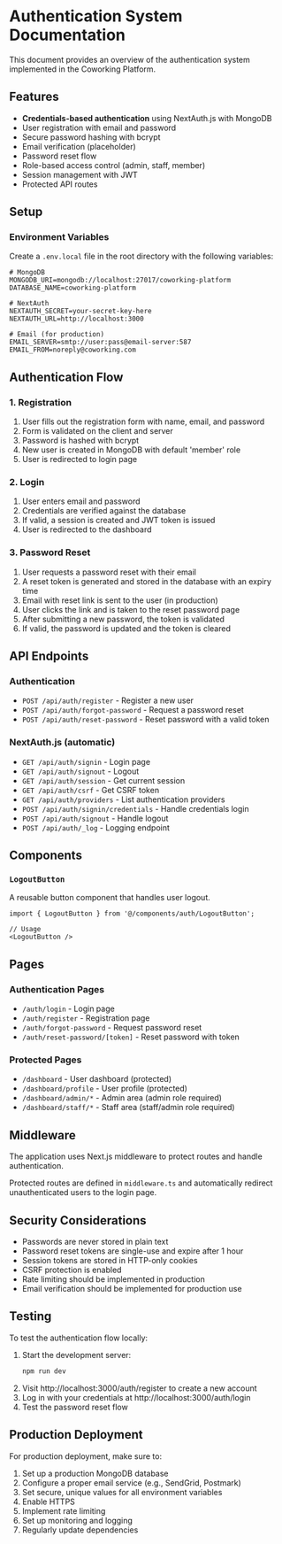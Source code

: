 # Authentication System Documentation

This document provides an overview of the authentication system implemented in the Coworking Platform.

## Features

- **Credentials-based authentication** using NextAuth.js with MongoDB
- User registration with email and password
- Secure password hashing with bcrypt
- Email verification (placeholder)
- Password reset flow
- Role-based access control (admin, staff, member)
- Session management with JWT
- Protected API routes

## Setup

### Environment Variables

Create a `.env.local` file in the root directory with the following variables:

```env
# MongoDB
MONGODB_URI=mongodb://localhost:27017/coworking-platform
DATABASE_NAME=coworking-platform

# NextAuth
NEXTAUTH_SECRET=your-secret-key-here
NEXTAUTH_URL=http://localhost:3000

# Email (for production)
EMAIL_SERVER=smtp://user:pass@email-server:587
EMAIL_FROM=noreply@coworking.com
```

## Authentication Flow

### 1. Registration

1. User fills out the registration form with name, email, and password
2. Form is validated on the client and server
3. Password is hashed with bcrypt
4. New user is created in MongoDB with default 'member' role
5. User is redirected to login page

### 2. Login

1. User enters email and password
2. Credentials are verified against the database
3. If valid, a session is created and JWT token is issued
4. User is redirected to the dashboard

### 3. Password Reset

1. User requests a password reset with their email
2. A reset token is generated and stored in the database with an expiry time
3. Email with reset link is sent to the user (in production)
4. User clicks the link and is taken to the reset password page
5. After submitting a new password, the token is validated
6. If valid, the password is updated and the token is cleared

## API Endpoints

### Authentication

- `POST /api/auth/register` - Register a new user
- `POST /api/auth/forgot-password` - Request a password reset
- `POST /api/auth/reset-password` - Reset password with a valid token

### NextAuth.js (automatic)

- `GET /api/auth/signin` - Login page
- `GET /api/auth/signout` - Logout
- `GET /api/auth/session` - Get current session
- `GET /api/auth/csrf` - Get CSRF token
- `GET /api/auth/providers` - List authentication providers
- `POST /api/auth/signin/credentials` - Handle credentials login
- `POST /api/auth/signout` - Handle logout
- `POST /api/auth/_log` - Logging endpoint

## Components

### `LogoutButton`

A reusable button component that handles user logout.

```tsx
import { LogoutButton } from '@/components/auth/LogoutButton';

// Usage
<LogoutButton />
```

## Pages

### Authentication Pages

- `/auth/login` - Login page
- `/auth/register` - Registration page
- `/auth/forgot-password` - Request password reset
- `/auth/reset-password/[token]` - Reset password with token

### Protected Pages

- `/dashboard` - User dashboard (protected)
- `/dashboard/profile` - User profile (protected)
- `/dashboard/admin/*` - Admin area (admin role required)
- `/dashboard/staff/*` - Staff area (staff/admin role required)

## Middleware

The application uses Next.js middleware to protect routes and handle authentication.

Protected routes are defined in `middleware.ts` and automatically redirect unauthenticated users to the login page.

## Security Considerations

- Passwords are never stored in plain text
- Password reset tokens are single-use and expire after 1 hour
- Session tokens are stored in HTTP-only cookies
- CSRF protection is enabled
- Rate limiting should be implemented in production
- Email verification should be implemented for production use

## Testing

To test the authentication flow locally:

1. Start the development server:
   ```bash
   npm run dev
   ```
2. Visit http://localhost:3000/auth/register to create a new account
3. Log in with your credentials at http://localhost:3000/auth/login
4. Test the password reset flow

## Production Deployment

For production deployment, make sure to:

1. Set up a production MongoDB database
2. Configure a proper email service (e.g., SendGrid, Postmark)
3. Set secure, unique values for all environment variables
4. Enable HTTPS
5. Implement rate limiting
6. Set up monitoring and logging
7. Regularly update dependencies
